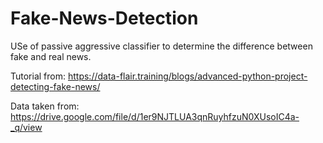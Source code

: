 # Fake-News-Detection

USe of passive aggressive classifier to determine the difference between fake and real news. 

Tutorial from: https://data-flair.training/blogs/advanced-python-project-detecting-fake-news/

Data taken from: https://drive.google.com/file/d/1er9NJTLUA3qnRuyhfzuN0XUsoIC4a-_q/view